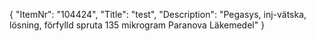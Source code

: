 {
  "ItemNr": "104424",
  "Title": "test",
  "Description": "Pegasys, inj-vätska, lösning, förfylld spruta 135 mikrogram Paranova Läkemedel"
}